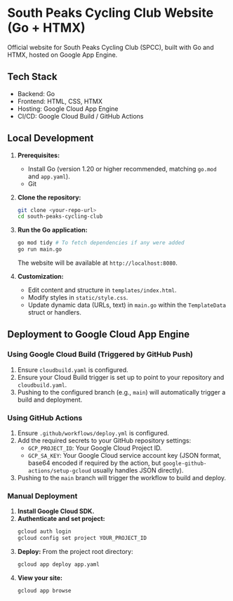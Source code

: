 # South Peaks Cycling Club Website (Go + HTMX)

Official website for South Peaks Cycling Club (SPCC), built with Go and HTMX, hosted on Google App Engine.

## Tech Stack
- Backend: Go
- Frontend: HTML, CSS, HTMX
- Hosting: Google Cloud App Engine
- CI/CD: Google Cloud Build / GitHub Actions

## Local Development

1.  **Prerequisites:**
    *   Install Go (version 1.20 or higher recommended, matching `go.mod` and `app.yaml`).
    *   Git

2.  **Clone the repository:**
    ```bash
    git clone <your-repo-url>
    cd south-peaks-cycling-club
    ```

3.  **Run the Go application:**
    ```bash
    go mod tidy # To fetch dependencies if any were added
    go run main.go
    ```
    The website will be available at `http://localhost:8080`.

4.  **Customization:**
    *   Edit content and structure in `templates/index.html`.
    *   Modify styles in `static/style.css`.
    *   Update dynamic data (URLs, text) in `main.go` within the `TemplateData` struct or handlers.

## Deployment to Google Cloud App Engine

### Using Google Cloud Build (Triggered by GitHub Push)

1.  Ensure `cloudbuild.yaml` is configured.
2.  Ensure your Cloud Build trigger is set up to point to your repository and `cloudbuild.yaml`.
3.  Pushing to the configured branch (e.g., `main`) will automatically trigger a build and deployment.

### Using GitHub Actions

1.  Ensure `.github/workflows/deploy.yml` is configured.
2.  Add the required secrets to your GitHub repository settings:
    *   `GCP_PROJECT_ID`: Your Google Cloud Project ID.
    *   `GCP_SA_KEY`: Your Google Cloud service account key (JSON format, base64 encoded if required by the action, but `google-github-actions/setup-gcloud` usually handles JSON directly).
3.  Pushing to the `main` branch will trigger the workflow to build and deploy.

### Manual Deployment

1.  **Install Google Cloud SDK.**
2.  **Authenticate and set project:**
    ```bash
    gcloud auth login
    gcloud config set project YOUR_PROJECT_ID
    ```
3.  **Deploy:**
    From the project root directory:
    ```bash
    gcloud app deploy app.yaml
    ```
4.  **View your site:**
    ```bash
    gcloud app browse
    ```
